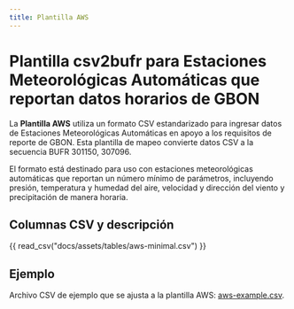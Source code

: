 ```yaml
---
title: Plantilla AWS
---
```


# Plantilla csv2bufr para Estaciones Meteorológicas Automáticas que reportan datos horarios de GBON

La **Plantilla AWS** utiliza un formato CSV estandarizado para ingresar datos de Estaciones Meteorológicas Automáticas en apoyo a los requisitos de reporte de GBON. Esta plantilla de mapeo convierte datos CSV a la secuencia BUFR 301150, 307096.

El formato está destinado para uso con estaciones meteorológicas automáticas que reportan un número mínimo de parámetros, incluyendo presión, temperatura y humedad del aire, velocidad y dirección del viento y precipitación de manera horaria.

## Columnas CSV y descripción

{{ read_csv("docs/assets/tables/aws-minimal.csv") }}

## Ejemplo

Archivo CSV de ejemplo que se ajusta a la plantilla AWS: [aws-example.csv](./../../sample-data/aws-example.csv).